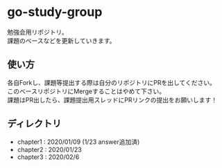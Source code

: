 # go-study-group
勉強会用リポジトリ。  
課題のベースなどを更新していきます。  

## 使い方
各自Forkし、課題等提出する際は自分のリポジトリにPRを出してください。  
このベースリポジトリにMergeすることはやめて下さい。  
課題はPR出したら、課題提出用スレッドにPRリンクの提出をお願いします！

## ディレクトリ
- chapter1 : 2020/01/09 (1/23 answer追加済)
- chapter2 : 2020/01/23
- chapter3 : 2020/02/6